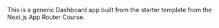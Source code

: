 This is a generic Dashboard app built from the starter template from the Next.js App Router Course.


